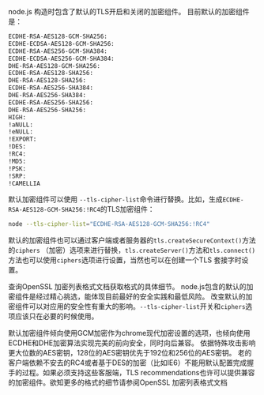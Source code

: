 node.js 构造时包含了默认的TLS开启和关闭的加密组件。
目前默认的加密组件是：

```txt
ECDHE-RSA-AES128-GCM-SHA256:
ECDHE-ECDSA-AES128-GCM-SHA256:
ECDHE-RSA-AES256-GCM-SHA384:
ECDHE-ECDSA-AES256-GCM-SHA384:
DHE-RSA-AES128-GCM-SHA256:
ECDHE-RSA-AES128-SHA256:
DHE-RSA-AES128-SHA256:
ECDHE-RSA-AES256-SHA384:
DHE-RSA-AES256-SHA384:
ECDHE-RSA-AES256-SHA256:
DHE-RSA-AES256-SHA256:
HIGH:
!aNULL:
!eNULL:
!EXPORT:
!DES:
!RC4:
!MD5:
!PSK:
!SRP:
!CAMELLIA
```
默认加密组件可以使用 `--tls-cipher-list`命令进行替换。比如，生成`ECDHE-RSA-AES128-GCM-SHA256:!RC4`的TLS加密组件：

```sh
node --tls-cipher-list="ECDHE-RSA-AES128-GCM-SHA256:!RC4"
```
默认的加密组件也可以通过客户端或者服务器的`tls.createSecureContext()`方法的`ciphers` （加密）选项来进行替换，`tls.createServer()`方法和`tls.connect()`方法也可以使用`ciphers`选项进行设置，当然也可以在创建一个TLS 套接字时设置。

查询OpenSSL 加密列表格式文档获取格式的具体细节。
node.js包含的默认的加密组件是经过精心挑选，能体现目前最好的安全实践和最低风险。
改变默认的加密组件可以对应用的安全性有重大的影响。`--tls-cipher-list`开关和`ciphers`选项应该只在必要的时候使用。

默认加密组件倾向使用GCM加密作为chrome现代加密设置的选项，也倾向使用ECDHE和DHE加密算法实现完美的前向安全，同时向后兼容。
依据特殊攻击影响更大位数的AES密钥，128位的AES密钥优先于192位和256位的AES密钥。
老的客户端依赖不安去的RC4或者基于DES的加密（比如IE6）不能用默认配置完成握手的过程。如果必须支持这些客服端，TLS recommendations也许可以提供兼容的加密组件。欲知更多的格式的细节请参阅OpenSSL 加密列表格式文档

